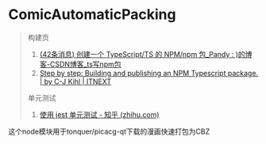 # ComicAutomaticPacking
> 构建页
>
> 1. [(42条消息) 创建一个 TypeScript/TS 的 NPM/npm 包_Pandy : )的博客-CSDN博客_ts写npm包](https://blog.csdn.net/YopenLang/article/details/125729150)
> 2. [Step by step: Building and publishing an NPM Typescript package. | by C-J Kihl | ITNEXT](https://itnext.io/step-by-step-building-and-publishing-an-npm-typescript-package-44fe7164964c)
>
> 单元测试
>
> 1. [使用 jest 单元测试 - 知乎 (zhihu.com)](https://zhuanlan.zhihu.com/p/323571051)


这个node模块用于tonquer/picacg-qt下载的漫画快速打包为CBZ
